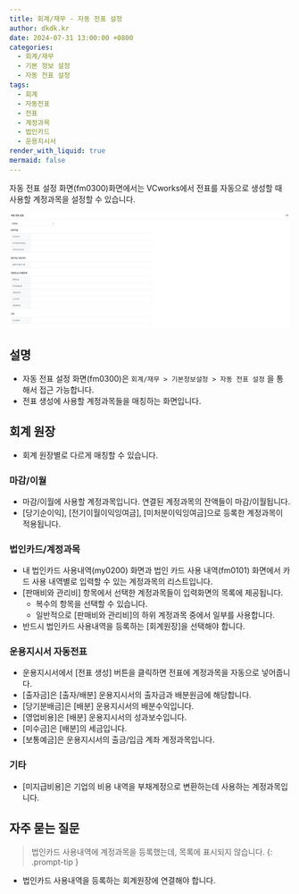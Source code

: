 ```yaml
---
title: 회계/재무 - 자동 전표 설정
author: dkdk.kr
date: 2024-07-31 13:00:00 +0800
categories:
  - 회계/재무
  - 기본 정보 설정
  - 자동 전표 설정
tags:
  - 회계
  - 자동전표
  - 전표
  - 계정과목
  - 법인카드
  - 운용지시서
render_with_liquid: true
mermaid: false
---
```

자동 전표 설정 화면(fm0300)화면에서는 VCworks에서 전표를 자동으로 생성할 때 사용할 계정과목을 설정할 수 있습니다.  

![](assets/img/Pasted%20image%2020250417190636.png)
## 설명

- 자동 전표 설정 화면(fm0300)은 `회계/재무 > 기본정보설정 > 자동 전표 설정` 을 통해서 접근 가능합니다.
- 전표 생성에 사용할 계정과목들을 매칭하는 화면입니다.

## 회계 원장
- 회계 원장별로 다르게 매칭할 수 있습니다. 
### 마감/이월
- 마감/이월에 사용할 계정과목입니다. 연결된 계정과목의 잔액들이 마감/이월됩니다.  
- [당기순이익], [전기이월이익잉여금], [미처분이익잉여금]으로 등록한 계정과목이 적용됩니다.
### 법인카드/계정과목
- 내 법인카드 사용내역(my0200) 화면과 법인 카드 사용 내역(fm0101) 화면에서 카드 사용 내역별로 입력할 수 있는 계정과목의 리스트입니다.
- [판매비와 관리비] 항목에서 선택한 계정과목들이 입력화면의 목록에 제공됩니다.
	- 복수의 항목을 선택할 수 있습니다. 
	- 일반적으로 [판매비와 관리비]의 하위 계정과목 중에서 일부를 사용합니다. 
- 반드시 법인카드 사용내역을 등록하는 [회계원장]을 선택해야 합니다.  
### 운용지시서 자동전표
- 운용지시서에서 [전표 생성] 버튼을 클릭하면 전표에 계정과목을 자동으로 넣어줍니다. 
- [출자금]은 [출자/배분] 운용지시서의 출자금과 배분원금에 해당합니다.
- [당기분배금]은 [배분] 운용지시서의 배분수익입니다. 
- [영업비용]은 [배분] 운용지시서의 성과보수입니다.
- [미수금]은 [배분]의 세금입니다.
- [보통예금]은 운용지시서의 출금/입금 계좌 계정과목입니다.
### 기타
- [미지급비용]은 기업의 비용 내역을 부채계정으로 변환하는데 사용하는 계정과목입니다.

## 자주 묻는 질문

> 법인카드 사용내역에 계정과목을 등록했는데, 목록에 표시되지 않습니다.
{: .prompt-tip }

- 법인카드 사용내역을 등록하는 회계원장에 연결해야 합니다.
